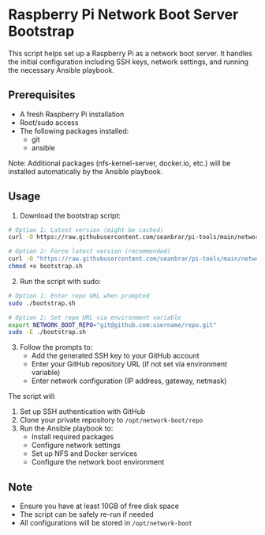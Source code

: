 # Raspberry Pi Network Boot Server Bootstrap

This script helps set up a Raspberry Pi as a network boot server. It handles the initial configuration including SSH keys, network settings, and running the necessary Ansible playbook.

## Prerequisites

- A fresh Raspberry Pi installation
- Root/sudo access
- The following packages installed:
  - git
  - ansible

Note: Additional packages (nfs-kernel-server, docker.io, etc.) will be installed automatically by the Ansible playbook.

## Usage

1. Download the bootstrap script:
```bash
# Option 1: Latest version (might be cached)
curl -O https://raw.githubusercontent.com/seanbrar/pi-tools/main/network-boot/bootstrap.sh

# Option 2: Force latest version (recommended)
curl -O "https://raw.githubusercontent.com/seanbrar/pi-tools/main/network-boot/bootstrap.sh?$(date +%s)"
chmod +x bootstrap.sh
```

2. Run the script with sudo:
```bash
# Option 1: Enter repo URL when prompted
sudo ./bootstrap.sh

# Option 2: Set repo URL via environment variable
export NETWORK_BOOT_REPO="git@github.com:username/repo.git"
sudo -E ./bootstrap.sh
```

3. Follow the prompts to:
   - Add the generated SSH key to your GitHub account
   - Enter your GitHub repository URL (if not set via environment variable)
   - Enter network configuration (IP address, gateway, netmask)

The script will:
1. Set up SSH authentication with GitHub
2. Clone your private repository to `/opt/network-boot/repo`
3. Run the Ansible playbook to:
   - Install required packages
   - Configure network settings
   - Set up NFS and Docker services
   - Configure the network boot environment

## Note

- Ensure you have at least 10GB of free disk space
- The script can be safely re-run if needed
- All configurations will be stored in `/opt/network-boot`